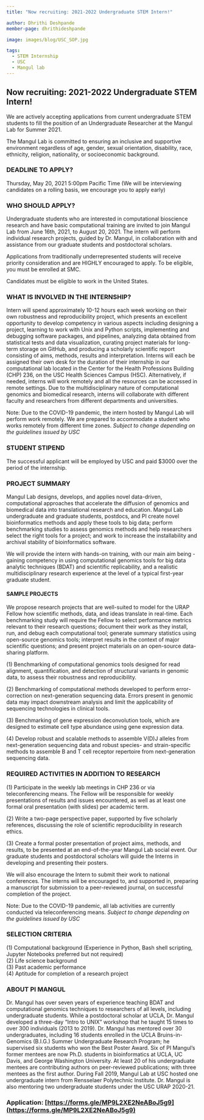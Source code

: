 ```yaml
---
title: "Now recruiting: 2021-2022 Undergraduate STEM Intern!"

author: Dhrithi Deshpande
member-page: dhrithideshpande

image: images/blog/USC_SOP.jpg

tags:
  - STEM Internship
  - USC
  - Mangul lab
---
```


## Now recruiting: 2021-2022 Undergraduate STEM Intern!
 
We are actively accepting applications from current undergraduate STEM students to fill the position of an Undergraduate Researcher at the Mangul Lab for Summer 2021.

The Mangul Lab is committed to ensuring an inclusive and supportive environment regardless of age, gender, sexual orientation, disability, race, ethnicity, religion, nationality, or socioeconomic background.

### DEADLINE TO APPLY?
Thursday, May 20, 2021 5:00pm Pacific Time
(We will be interviewing candidates on a rolling basis, we encourage you to apply early)

### WHO SHOULD APPLY?
Undergraduate students who are interested in computational bioscience research and have basic computational training are invited to join Mangul Lab from June 16th, 2021, to August 20, 2021. The intern will perform individual research projects, guided by Dr. Mangul, in collaboration with and assistance from our graduate students and postdoctoral scholars. 

Applications from traditionally underrepresented students will receive priority consideration and are HIGHLY encouraged to apply. To be eligible, you must be enrolled at SMC.

Candidates must be eligible to work in the United States. 

### WHAT IS INVOLVED IN THE INTERNSHIP?
Intern will spend approximately 10-12 hours each week working on their own robustness and reproducibility project, which presents an excellent opportunity to develop competency in various aspects including designing a project, learning to work with Unix and Python scripts, implementing and debugging software packages, and pipelines, analyzing data obtained from statistical tests and data visualization, curating project materials for long-term storage on GitHub, and producing a scholarly scientific report consisting of aims, methods, results and interpretation. Interns will each be assigned their own desk for the duration of their internship in our computational lab located in the Center for the Health Professions Building (CHP) 236, on the USC Health Sciences Campus (HSC). Alternatively, if needed, interns will work remotely and all the resources can be accessed in remote settings. Due to the multidisciplinary nature of computational genomics and biomedical research, interns will collaborate with different faculty and researchers from different departments and universities. 
 
Note: Due to the COVID-19 pandemic, the intern hosted by Mangul Lab will perform work remotely.  We are prepared to accommodate a student who works remotely from different time zones. *Subject to change depending on the guidelines issued by USC*

### STUDENT STIPEND

The successful applicant will be employed by USC and paid $3000 over the period of the internship. 

### PROJECT SUMMARY

Mangul Lab designs, develops, and applies novel data-driven, computational approaches that accelerate the diffusion of genomics and biomedical data into translational research and education. Mangul Lab undergraduate and graduate students, postdocs, and PI create novel bioinformatics methods and apply these tools to big data; perform benchmarking studies to assess genomics methods and help researchers select the right tools for a project; and work to increase the installability and archival stability of bioinformatics software.

We will provide the intern with hands-on training, with our main aim being - gaining competency in using computational genomics tools for big data analytic techniques (BDAT) and scientific replicability, and a realistic multidisciplinary research experience at the level of a typical first-year graduate student.

#### SAMPLE PROJECTS

We propose research projects that are well-suited to model for the URAP Fellow how scientific methods, data, and ideas translate in real-time. Each benchmarking study will require the Fellow to select performance metrics relevant to their research questions; document their work as they install, run, and debug each computational tool; generate summary statistics using open-source genomics tools; interpret results in the context of major scientific questions; and present project materials on an open-source data-sharing platform. 

(1) Benchmarking of computational genomics tools designed for read alignment, quantification, and detection of structural variants in genomic data, to assess their robustness and reproducibility. <br/>

(2) Benchmarking of computational methods developed to perform error-correction on next-generation sequencing data. Errors present in genomic data may impact downstream analysis and limit the applicability of sequencing technologies in clinical tools. <br/>

(3) Benchmarking of gene expression deconvolution tools, which are designed to estimate cell type abundance using gene expression data. <br/>

(4) Develop robust and scalable methods to assemble V(D)J alleles from next-generation sequencing data and robust species- and strain-specific methods to assemble B and T cell receptor repertoire from next-generation sequencing data.

### REQUIRED ACTIVITIES IN ADDITION TO RESEARCH

(1) Participate in the weekly lab meetings in CHP 236 or via teleconferencing means. The Fellow will be responsible for weekly presentations of results and issues encountered, as well as at least one formal oral presentation (with slides) per academic term. <br/>

(2) Write a two-page perspective paper, supported by five scholarly references, discussing the role of scientific reproducibility in research ethics. <br/>

(3) Create a formal poster presentation of project aims, methods, and results, to be presented at an end-of-the-year Mangul Lab social event. Our graduate students and postdoctoral scholars will guide the Interns in developing and presenting their posters. <br/>

We will also encourage the Intern to submit their work to national conferences. The interns will be encouraged to, and supported in, preparing a manuscript for submission to a peer-reviewed journal, on successful completion of the project.

Note: Due to the COVID-19 pandemic, all lab activities are currently conducted via teleconferencing means. *Subject to change depending on the guidelines issued by USC*

### SELECTION CRITERIA

(1) Computational background (Experience in Python, Bash shell scripting, Jupyter Notebooks preferred but not required) <br/>
(2) Life science background <br/>
(3) Past academic performance <br/> 
(4) Aptitude for completion of a research project

### ABOUT PI MANGUL

Dr. Mangul has over seven years of experience teaching BDAT and computational genomics techniques to researchers of all levels, including undergraduate students. While a postdoctoral scholar at UCLA, Dr. Mangul developed a three-day “Intro to UNIX” workshop that he taught 15 times to over 300 individuals (2013 to 2019). Dr. Mangul has mentored over 30 undergraduates, including 16 students enrolled in the UCLA Bruins-in-Genomics (B.I.G.) Summer Undergraduate Research Program; he supervised six students who won the Best Poster Award. Six of PI Mangul’s former mentees are now Ph.D. students in bioinformatics at UCLA, UC Davis, and George Washington University. At least 20 of his undergraduate mentees are contributing authors on peer-reviewed publications; with three mentees as the first author. During Fall 2019, Mangul Lab at USC hosted one undergraduate intern from Rensselaer Polytechnic Institute. Dr. Mangul is also mentoring two undergraduate students under the USC URAP 2020-21. 
 
### Application: [https://forms.gle/MP9L2XE2NeABoJ5g9](https://forms.gle/MP9L2XE2NeABoJ5g9)
